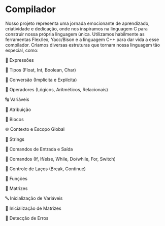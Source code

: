 # Compilador

<p>
  Nosso projeto representa uma jornada emocionante de aprendizado, criatividade e dedicação, onde nos inspiramos na linguagem C para construir nossa própria linguagem única. Utilizamos habilmente as ferramentas Flex/lex, Yacc/Bison e a linguagem C++ para dar vida a esse compilador. Criamos diversas estruturas que tornam nossa linguagem tão especial, como:

📝 Expressões

🔢 Tipos (Float, Int, Boolean, Char)

🔄 Conversão (Implícita e Explícita)

🔧 Operadores (Lógicos, Aritméticos, Relacionais)

🔠 Variáveis

📑 Atribuição

🧱 Blocos

🌐 Contexto e Escopo Global

🔡 Strings

🔌 Comandos de Entrada e Saída

🔧 Comandos (If, If/else, While, Do/while, For, Switch)

🔁 Controle de Laços (Break, Continue)

🔧 Funções

🔳 Matrizes

🔤 Inicialização de Variáveis

🔢 Inicialização de Matrizes

🚨 Detecção de Erros
</p>
